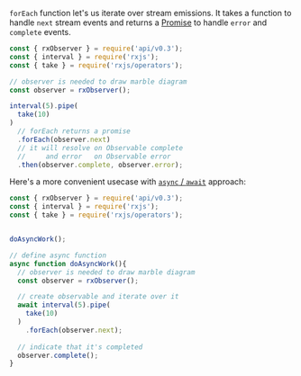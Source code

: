 <!--
name:		
title:		forEach
pageTitle:	RxJS forEach function usage example + marble diagram
desc:		
docsUrl:	https://rxjs.dev/api/index/class/Observable#forEach
-->

`forEach` function let's us iterate over stream emissions. It takes a function to handle `next` stream events and returns a [Promise](https://developer.mozilla.org/en-US/docs/Web/JavaScript/Reference/Global_Objects/Promise) to handle `error` and `complete` events.

```js
const { rxObserver } = require('api/v0.3');
const { interval } = require('rxjs');
const { take } = require('rxjs/operators');

// observer is needed to draw marble diagram
const observer = rxObserver();

interval(5).pipe(
  take(10)
)
  // forEach returns a promise
  .forEach(observer.next)
  // it will resolve on Observable complete
  //     and error   on Observable error
  .then(observer.complete, observer.error);
```

Here's a more convenient usecase with [`async` / `await`](https://developer.mozilla.org/en-US/docs/Web/JavaScript/Reference/Statements/async_function) approach:


```js
const { rxObserver } = require('api/v0.3');
const { interval } = require('rxjs');
const { take } = require('rxjs/operators');


doAsyncWork();

// define async function
async function doAsyncWork(){
  // observer is needed to draw marble diagram
  const observer = rxObserver();

  // create observable and iterate over it
  await interval(5).pipe(
    take(10)
  )
    .forEach(observer.next);
  
  // indicate that it's completed
  observer.complete();
}
```
